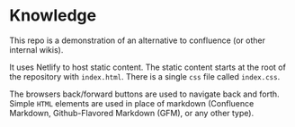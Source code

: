 # Knowledge

This repo is a demonstration of an alternative to confluence (or other internal wikis).

It uses Netlify to host static content. The static content starts at the root of the repository with `index.html`. There is a single `css` file called `index.css`.

The browsers back/forward buttons are used to navigate back and forth. Simple `HTML` elements are used in place of markdown (Confluence Markdown, Github-Flavored Markdown (GFM), or any other type).
